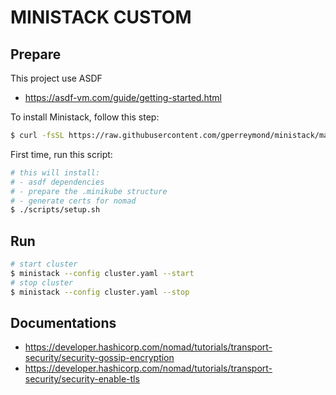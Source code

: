 # MINISTACK CUSTOM

## Prepare

This project use ASDF
* https://asdf-vm.com/guide/getting-started.html

To install Ministack, follow this step:
```bash
$ curl -fsSL https://raw.githubusercontent.com/gperreymond/ministack/main/install | bash
```

First time, run this script:
```bash
# this will install:
# - asdf dependencies
# - prepare the .minikube structure
# - generate certs for nomad
$ ./scripts/setup.sh
```

## Run

```sh
# start cluster
$ ministack --config cluster.yaml --start
# stop cluster
$ ministack --config cluster.yaml --stop
```

## Documentations

* https://developer.hashicorp.com/nomad/tutorials/transport-security/security-gossip-encryption
* https://developer.hashicorp.com/nomad/tutorials/transport-security/security-enable-tls
